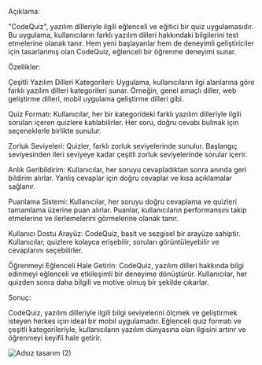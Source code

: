 Açıklama:

"CodeQuiz", yazılım dilleriyle ilgili eğlenceli ve eğitici bir quiz uygulamasıdır. Bu uygulama, kullanıcıların farklı yazılım dilleri hakkındaki bilgilerini test etmelerine olanak tanır. Hem yeni başlayanlar hem de deneyimli geliştiriciler için tasarlanmış olan CodeQuiz, eğlenceli bir öğrenme deneyimi sunar.

Özellikler:

Çeşitli Yazılım Dilleri Kategorileri: Uygulama, kullanıcıların ilgi alanlarına göre farklı yazılım dilleri kategorileri sunar. Örneğin, genel amaçlı diller, web geliştirme dilleri, mobil uygulama geliştirme dilleri gibi.

Quiz Formatı: Kullanıcılar, her bir kategorideki farklı yazılım dilleriyle ilgili soruları içeren quizlere katılabilirler. Her soru, doğru cevabı bulmak için seçeneklerle birlikte sunulur.

Zorluk Seviyeleri: Quizler, farklı zorluk seviyelerinde sunulur. Başlangıç seviyesinden ileri seviyeye kadar çeşitli zorluk seviyelerinde sorular içerir.

Anlık Geribildirim: Kullanıcılar, her soruyu cevapladıktan sonra anında geri bildirim alırlar. Yanlış cevaplar için doğru cevaplar ve kısa açıklamalar sağlanır.

Puanlama Sistemi: Kullanıcılar, her soruyu doğru cevaplama ve quizleri tamamlama üzerine puan alırlar. Puanlar, kullanıcıların performansını takip etmelerine ve ilerlemelerini görmelerine olanak tanır.

Kullanıcı Dostu Arayüz: CodeQuiz, basit ve sezgisel bir arayüze sahiptir. Kullanıcılar, quizlere kolayca erişebilir, soruları görüntüleyebilir ve cevaplarını seçebilirler.

Öğrenmeyi Eğlenceli Hale Getirin: CodeQuiz, yazılım dilleri hakkında bilgi edinmeyi eğlenceli ve etkileşimli bir deneyime dönüştürür. Kullanıcılar, her quizden sonra daha bilgili ve motive olmuş bir şekilde çıkarlar.

Sonuç:

CodeQuiz, yazılım dilleriyle ilgili bilgi seviyelerini ölçmek ve geliştirmek isteyen herkes için ideal bir mobil uygulamadır. Eğlenceli quiz formatı ve çeşitli kategorileriyle, kullanıcıların yazılım dünyasına olan ilgisini artırır ve öğrenmeyi keyifli hale getirir.








![Adsız tasarım (2)](https://github.com/Berkaytok66/softwarequiz/assets/93052055/260122b0-9c21-44de-9f98-e58d572ca661)


